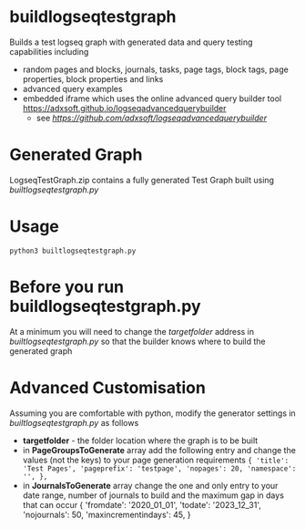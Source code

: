 # buildlogseqtestgraph
Builds a test logseq graph with generated data and query testing capabilities including
 - random pages and blocks, journals, tasks, page tags, block tags, page properties, block properties and links
 - advanced query examples 
 - embedded iframe which uses the online advanced query builder tool https://adxsoft.github.io/logseqadvancedquerybuilder
   - see _https://github.com/adxsoft/logseqadvancedquerybuilder_
   
# Generated Graph
LogseqTestGraph.zip contains a fully generated Test Graph built using _builtlogseqtestgraph.py_

# Usage
`python3 builtlogseqtestgraph.py`

# Before you run buildlogseqtestgraph.py
At a minimum you will need to change the _targetfolder_ address in _builtlogseqtestgraph.py_ so that the builder knows where to build the generated graph


# Advanced Customisation
Assuming you are comfortable with python, modify the generator settings in _builtlogseqtestgraph.py_ as follows
- **targetfolder** - the folder location where the graph is to be built 
- in **PageGroupsToGenerate** array add the following entry and change the values (not the keys) to your page generation requirements
`{
        'title': 'Test Pages',
        'pageprefix': 'testpage',
        'nopages': 20,
        'namespace': '',
    },`
- in **JournalsToGenerate** array change the one and only entry to your date range, number of journals to build and the maximum gap in days that can occur
{
    'fromdate': '2020_01_01',
    'todate': '2023_12_31',
    'nojournals': 50,
    'maxincrementindays': 45,
}
 
